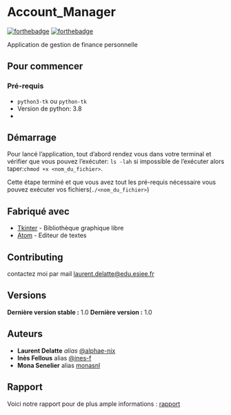 # Account_Manager

[![forthebadge](http://forthebadge.com/images/badges/built-with-love.svg)](http://forthebadge.com)  [![forthebadge](http://forthebadge.com/images/badges/powered-by-electricity.svg)](http://forthebadge.com)

Application de gestion de finance personnelle 

## Pour commencer

### Pré-requis

- `python3-tk` ou `python-tk`
- Version de python: 3.8
- 

## Démarrage

Pour lancé l’application, tout d’abord rendez vous dans votre terminal et vérifier que vous pouvez l’exécuter: `ls -lah` si impossible de l’exécuter alors taper:`chmod +x <nom_du_fichier>`.

Cette étape terminé et que vous avez tout les pré-requis nécessaire vous pouvez exécuter vos fichiers(`./<nom_du_fichier>`)

## Fabriqué avec

* [Tkinter](https://docs.python.org/fr/3/library/tkinter.html) - Bibliothèque graphique libre
* [Atom](https://atom.io/) - Editeur de textes

## Contributing

contactez moi par mail laurent.delatte@edu.esiee.fr

## Versions

**Dernière version stable :** 1.0
**Dernière version :** 1.0

## Auteurs

* **Laurent Delatte** _alias_ [@alphae-nix](https://github.com/alphae-nix)
* **Inès Fellous** alias [@ines-f](https://github.com/ines-f)
* **Mona Senelier** alias [monasnl](https://github.com/monasnl)

## Rapport 

Voici notre rapport pour de plus ample informations : [rapport](./rapport.pdf)

